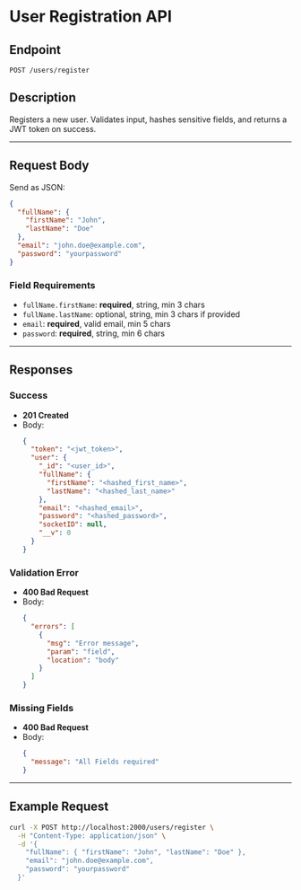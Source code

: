 # User Registration API

## Endpoint

`POST /users/register`

## Description

Registers a new user. Validates input, hashes sensitive fields, and returns a JWT token on success.

---

## Request Body

Send as JSON:

```json
{
  "fullName": {
    "firstName": "John",
    "lastName": "Doe"
  },
  "email": "john.doe@example.com",
  "password": "yourpassword"
}
```

### Field Requirements

- `fullName.firstName`: **required**, string, min 3 chars
- `fullName.lastName`: optional, string, min 3 chars if provided
- `email`: **required**, valid email, min 5 chars
- `password`: **required**, string, min 6 chars

---

## Responses

### Success

- **201 Created**
- Body:
  ```json
  {
    "token": "<jwt_token>",
    "user": {
      "_id": "<user_id>",
      "fullName": {
        "firstName": "<hashed_first_name>",
        "lastName": "<hashed_last_name>"
      },
      "email": "<hashed_email>",
      "password": "<hashed_password>",
      "socketID": null,
      "__v": 0
    }
  }
  ```

### Validation Error

- **400 Bad Request**
- Body:
  ```json
  {
    "errors": [
      {
        "msg": "Error message",
        "param": "field",
        "location": "body"
      }
    ]
  }
  ```

### Missing Fields

- **400 Bad Request**
- Body:
  ```json
  {
    "message": "All Fields required"
  }
  ```

---

## Example Request

```sh
curl -X POST http://localhost:2000/users/register \
  -H "Content-Type: application/json" \
  -d '{
    "fullName": { "firstName": "John", "lastName": "Doe" },
    "email": "john.doe@example.com",
    "password": "yourpassword"
  }'
```